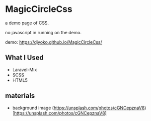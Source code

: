 # MagicCircleCss
a demo page of CSS.

no javascript in running on the demo.

demo: https://djyoko.github.io/MagicCircleCss/

## What I Used
- Laravel-Mix
- SCSS
- HTML5

## materials
- background image (https://unsplash.com/photos/cGNCepznaV8)[https://unsplash.com/photos/cGNCepznaV8]
